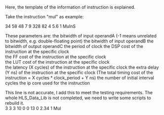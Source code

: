 Here, the template of the information of instruction is explained.

Take the instruction "mul" as example:

34 58 48 7 9 328 82 4 5.6 1 MulnS

These parameters are:
the bitwidth of input operandA (-1 means unrelated to bitwidth, e.g. double-floating point)
the bitwidth of input operandB 
the bitwidth of output operandC 
the period of clock
the DSP cost of the instruction at the specific clock  
the FF cost of the instruction at the specific clock   
the LUT cost of the instruction at the specific clock   
the latency (X cycles) of the instruction at the specific clock
the extra delay (Y ns) of the instruction at the specific clock (The total timing cost of the instruction = X cycles * clock_period + Y ns)
the number of initial interval cycles
the ip core used for the instruction

This line is not accurate, I add this to meet the testing requirements. The whole HLS_Data_Lib is not completed, we need to write some scripts to rebuild it.  
3 3 3 10 0 0 13 0 2.34 1 Mul